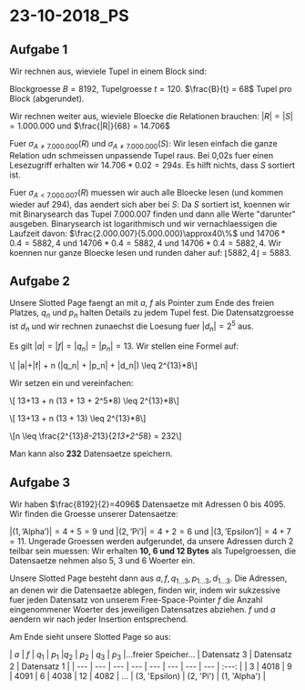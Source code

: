 # 23-10-2018_PS

<!--TOC-->

## Aufgabe 1

Wir rechnen aus, wieviele Tupel in einem Block sind:

Blockgroesse $B = 8192$, Tupelgroesse $t = 120$. $\frac{B}{t} = 68$ Tupel pro Block (abgerundet).

Wir rechnen weiter aus, wieviele Bloecke die Relationen brauchen: $|R| = |S| = 1.000.000$ und $\frac{|R|}{68} = 14.706$

Fuer $\sigma_{A\neq7.000.000}(R)$ und $\sigma_{A\neq7.000.000}(S)$: Wir lesen einfach die ganze Relation udn schmeissen unpassende Tupel raus. Bei 0,02s fuer einen Lesezugriff erhalten wir $14.706 * 0.02 = 294s$. Es hilft nichts, dass $S$ sortiert ist.

Fuer $\sigma_{A\lt7.000.007}(R)$ muessen wir auch alle Bloecke lesen (und kommen wieder auf 294), das aendert sich aber bei $S$: Da $S$ sortiert ist, koennen wir mit Binarysearch das Tupel $7.000.007$ finden und dann alle Werte "darunter" ausgeben. Binarysearch ist logarithmisch und wir vernachlaessigen die Laufzeit davon: $\frac{2.000.007}{5.000.000}\approx40\%$ und $14706*0.4=5882,4$ und $14706*0.4=5882,4$ und $14706*0.4=5882,4$. Wir koennen nur ganze Bloecke lesen und runden daher auf: $\lfloor5882,4\rfloor=5883$.

## Aufgabe 2

Unsere Slotted Page faengt an mit $a$, $f$ als Pointer zum Ende des freien Platzes, $q_n$ und $p_n$ halten Details zu jedem Tupel fest. Die Datensatzgroesse ist $d_n$ und wir rechnen zunaechst die Loesung fuer $|d_n| = 2^5$ aus.

 Es gilt $|a|=|f|=|q_n|=|p_n|=13$. Wir stellen eine Formel auf: 

\\[ |a|+|f| + n (|q_n| + |p_n| + |d_n|) \leq 2^{13}*8\\]

Wir setzen ein und vereinfachen:

\\[ 13+13 + n (13 + 13 + 2^5*8) \leq 2^{13}*8\\]

\\[ 13+13 + n (13 + 13) \leq 2^{13}*8\\]

\\[n \leq \frac{2^{13}*8-2*13}{2*13+2^5*8} = 232\\]

Man kann also **232** Datensaetze speichern.

## Aufgabe 3

Wir haben $\frac{8192}{2}=4096$ Datensaetze mit Adressen $0$ bis $4095$. Wir finden die Groesse unserer Datensaetze:

$|(1,\text{'Alpha'})| = 4+5 = 9$ und $|(2,\text{'Pi'})| = 4+2 = 6$ und $|(3,\text{'Epsilon'})| = 4+7 = 11$. Ungerade Groessen werden aufgerundet, da unsere Adressen durch 2 teilbar sein muessen: Wir erhalten **10, 6 und 12 Bytes** als Tupelgroessen, die Datensaetze nehmen also 5, 3 und 6 Woerter ein.

Unsere Slotted Page besteht dann aus $a, f, q_{1...3}, p_{1...3}, d_{1...3}$. Die Adressen, an denen wir die Datensaetze ablegen, finden wir, indem wir sukzessive fuer jeden Datensatz von unserem Free-Space-Pointer $f$ die Anzahl eingenommener Woerter des jeweiligen Datensatzes abziehen. $f$ und $a$ aendern wir nach jeder Insertion entsprechend.

Am Ende sieht unsere Slotted Page so aus:

| $a$ | $f$ | $q_1$ | $p_1$ |$q_2$ |  $p_2$ | $q_3$ |  $p_3$ |...freier Speicher... | Datensatz 3 | Datensatz 2 | Datensatz 1 |
| --- | --- | --- | --- | --- | --- | --- | --- | :---: | 
| 3 | 4018 | 9 | 4091 | 6 | 4038 | 12 | 4082 | ... | (3, 'Epsilon) | (2, 'Pi') | (1, 'Alpha') |

